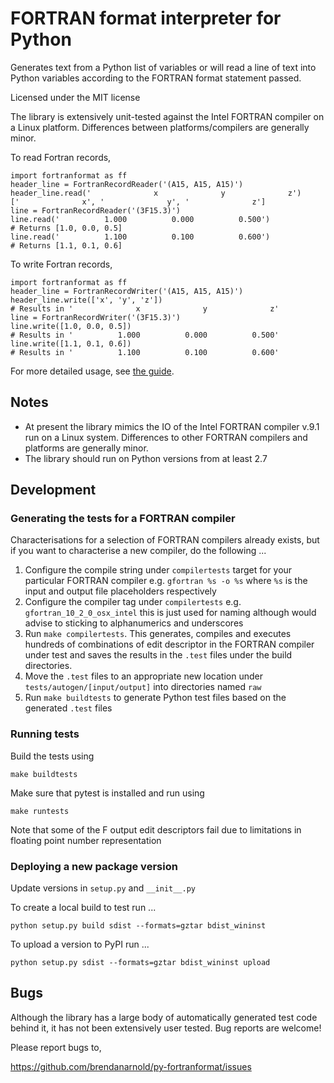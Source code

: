 # FORTRAN format interpreter for Python

Generates text from a Python list of variables or will read a line of text into Python variables according to the FORTRAN format statement passed.

Licensed under the MIT license

The library is extensively unit-tested against the Intel FORTRAN compiler on a Linux platform. Differences between platforms/compilers are generally minor.

To read Fortran records,

```
import fortranformat as ff
header_line = FortranRecordReader('(A15, A15, A15)')
header_line.read('              x              y              z')
['              x', '              y', '              z']
line = FortranRecordReader('(3F15.3)')
line.read('          1.000          0.000          0.500')
# Returns [1.0, 0.0, 0.5]
line.read('          1.100          0.100          0.600')
# Returns [1.1, 0.1, 0.6]
```

To write Fortran records,

```
import fortranformat as ff
header_line = FortranRecordWriter('(A15, A15, A15)')
header_line.write(['x', 'y', 'z'])
# Results in '              x              y              z'
line = FortranRecordWriter('(3F15.3)')
line.write([1.0, 0.0, 0.5])
# Results in '          1.000          0.000          0.500'
line.write([1.1, 0.1, 0.6])
# Results in '          1.100          0.100          0.600'
```

For more detailed usage, see [the guide](https://github.com/brendanarnold/py-fortranformat/blob/master/docs/wiki/guide.md).

## Notes

- At present the library mimics the IO of the Intel FORTRAN compiler
  v.9.1 run on a Linux system. Differences to other FORTRAN compilers
  and platforms are generally minor.
- The library should run on Python versions from at least 2.7

## Development

### Generating the tests for a FORTRAN compiler

Characterisations for a selection of FORTRAN compilers already exists, but if you want to characterise a new compiler, do the following ...

1. Configure the compile string under `compilertests` target for your particular FORTRAN compiler e.g. `gfortran %s -o %s` where `%s` is the input and output file placeholders respectively
2. Configure the compiler tag under `compilertests` e.g. `gfortran_10_2_0_osx_intel` this is just used for naming although would advise to sticking to alphanumerics and underscores
3. Run `make compilertests`. This generates, compiles and executes hundreds of combinations of edit descriptor in the FORTRAN compiler under test and saves the results in the `.test` files under the build directories.
4. Move the `.test` files to an appropriate new location under `tests/autogen/[input/output]` into directories named `raw`
5. Run `make buildtests` to generate Python test files based on the generated `.test` files

### Running tests

Build the tests using

`make buildtests`

Make sure that pytest is installed and run using

`make runtests`

Note that some of the F output edit descriptors fail due to limitations in floating point number representation

### Deploying a new package version

Update versions in `setup.py` and `__init__.py`

To create a local build to test run ...

`python setup.py build sdist --formats=gztar bdist_wininst`

To upload a version to PyPI run ...

`python setup.py sdist --formats=gztar bdist_wininst upload`

## Bugs

Although the library has a large body of automatically generated test
code behind it, it has not been extensively user tested. Bug reports are
welcome!

Please report bugs to,

https://github.com/brendanarnold/py-fortranformat/issues
